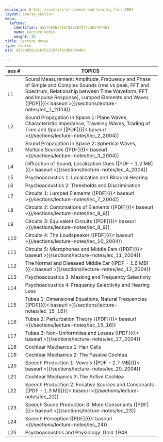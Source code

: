 ```yaml
---
course_id: 6-551j-acoustics-of-speech-and-hearing-fall-2004
layout: course_section
menu:
  leftnav:
    identifier: a557b856c41b7d322072f4cdbd7044b1
    name: Lecture Notes
    weight: 30
title: Lecture Notes
type: course
uid: a557b856c41b7d322072f4cdbd7044b1

---
```


| ses # | TOPICS |
| --- | --- |
| L1 | Sound Measurement: Amplitude, Frequency and Phase of Simple and Complex Sounds (rms vs peak, FFT and Spectrum, Relationship between Time Waveform, FFT and Impulse Response), Lumped Elements and Waves ([PDF]({{< baseurl >}}/sections/lecture-notes/lec_1_2004)) |
| L2 | Sound Propagation in Space 1: Plane Waves, Characteristic Impedance, Traveling Waves, Trading of Time and Space ([PDF]({{< baseurl >}}/sections/lecture-notes/lec_2_2004)) |
| L3 | Sound Propagation in Space 2: Spherical Waves, Multiple Sources ([PDF]({{< baseurl >}}/sections/lecture-notes/lec_3_2004)) |
| L4 | Diffraction of Sound, Localization Cues ([PDF - 1.2 MB]({{< baseurl >}}/sections/lecture-notes/lec_4_2004)) |
| L5 | Psychoacoustics 1: Localization and Binaural Hearing |
| L6 | Psychoacoustics 2: Thresholds and Discrimination |
| L7 | Circuits 1: Lumped Elements ([PDF]({{< baseurl >}}/sections/lecture-notes/lec_7_2004)) |
| L8 | Circuits 2: Combinations of Elements ([PDF]({{< baseurl >}}/sections/lecture-notes/lec_8_9)) |
| L9 | Circuits 3: Equivalent Circuits ([PDF]({{< baseurl >}}/sections/lecture-notes/lec_8_9)) |
| L10 | Circuits 4: The Loudspeaker ([PDF]({{< baseurl >}}/sections/lecture-notes/lec_10_2004)) |
| L11 | Circuits 5: Microphones and Middle Ears ([PDF]({{< baseurl >}}/sections/lecture-notes/lec_11_2004)) |
| L12 | The Normal and Diseased Middle Ear ([PDF - 1.6 MB]({{< baseurl >}}/sections/lecture-notes/lec_12_2004)) |
| L13 | Psychoacoustics 3: Masking and Frequency Selectivity |
| L14 | Psychoacoustics 4: Frequency Selectivity and Hearing Loss |
| L15 | Tubes 1: Dimensional Equations, Natural Frequencies ([PDF]({{< baseurl >}}/sections/lecture-notes/lec_15_16)) |
| L16 | Tubes 2: Perturbation Theory ([PDF]({{< baseurl >}}/sections/lecture-notes/lec_15_16)) |
| L17 | Tubes 3: Non-Uniformities and Losses ([PDF]({{< baseurl >}}/sections/lecture-notes/lec_17_2004)) |
| L18 | Cochlear Mechanics 1: Hair Cells |
| L19 | Cochlear Mechanics 2: The Passive Cochlea |
| L20 | Speech Production 1: Vowels ([PDF - 2.7 MB]({{< baseurl >}}/sections/lecture-notes/lec_20_2004)) |
| L21 | Cochlear Mechanics 3: The Active Cochlea |
| L22 | Speech Production 2: Fricative Sources and Consonants ([PDF - 1.3 MB]({{< baseurl >}}/sections/lecture-notes/lec_22)) |
| L23 | Speech Sound Production 3: More Consonants ([PDF]({{< baseurl >}}/sections/lecture-notes/lec_23)) |
| L24 | Speech Perception ([PDF]({{< baseurl >}}/sections/lecture-notes/lec_24)) |
| L25 | Psychoacoustics and Physiology: Gold 1948